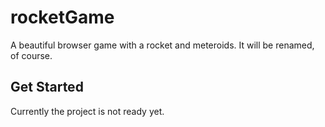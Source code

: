 # rocketGame

A beautiful browser game with a rocket and meteroids.
It will be renamed, of course.

## Get Started

Currently the project is not ready yet.
